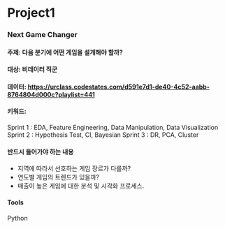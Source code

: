 # Project1 

### Next Game Changer 

#### 주제: 다음 분기에 어떤 게임을 설게해야 할까?

#### 대상: 비데이터 직군 

#### 데이터: https://urclass.codestates.com/d591e7d1-de40-4c52-aabb-8764804d000c?playlist=441

#### 키워드: 
Sprint 1 : EDA, Feature Engineering, Data Manipulation, Data Visualization
Sprint 2 : Hypothesis Test, CI, Bayesian
Sprint 3 : DR, PCA, Cluster

#### 반드시 들어가야 하는 내용
- 지역에 따라서 선호하는 게임 장르가 다를까?
- 연도별 게임의 트렌드가 있을까?
- 매출이 높은 게임에 대한 분석 및 시각화 프로세스. 

#### Tools
Python
